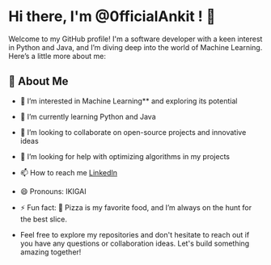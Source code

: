# Hi there, I'm @0fficialAnkit ! 👋

Welcome to my GitHub profile! I'm a software developer with a keen interest in Python and Java, and I’m diving deep into the world of Machine Learning. Here’s a little more about me:

## 🚀 About Me

- 👀 I’m interested in Machine Learning** and exploring its potential
- 🌱 I’m currently learning Python and Java
- 💞️ I’m looking to collaborate on open-source projects and innovative ideas
- 🤔 I’m looking for help with optimizing algorithms in my projects
- 📫 How to reach me [LinkedIn](www.linkedin.com/in/ankit-kumar-09945b2b2)
- 😄 Pronouns: IKIGAI
- ⚡ Fun fact: 🍕 Pizza is my favorite food, and I’m always on the hunt for the best slice.

- Feel free to explore my repositories and don't hesitate to reach out if you have any questions or collaboration ideas. Let's build something amazing together!


